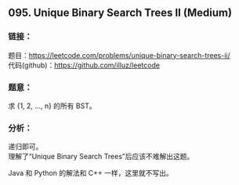 ## 095. Unique Binary Search Trees II (Medium)  
  
### **链接**：  
题目：https://leetcode.com/problems/unique-binary-search-trees-ii/  
代码(github)：https://github.com/illuz/leetcode  
  
### **题意**：  
求 {1, 2, ..., n} 的所有 BST。  
  
### **分析**：  
  
递归即可。  
理解了“Unique Binary Search Trees”后应该不难解出这题。  
  
Java 和 Python 的解法和 C++ 一样，这里就不写出。  
